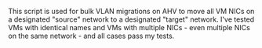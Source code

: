 This script is used for bulk VLAN migrations on AHV to move all VM NICs on a designated "source" network to a designated "target" network.
I've tested VMs with identical names and VMs with multiple NICs - even multiple NICs on the same network - and all cases pass my tests.
